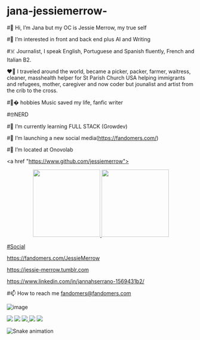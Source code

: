 # jana-jessiemerrow-
#👋 Hi, I’m Jana but my OC is Jessie Merrow, my true self

#👀 I’m interested in front and back end plus AI and Writing 

#☠️ Journalist, I speak English, Portuguese and Spanish fluently, French and Italian B2. 

❤️‍🔥 I traveled around the world, became a picker, packer, farmer, waitress, cleaner, masshealth helper for St Parish Church USA helping immigrants and refugees, mother, caregiver and now coder but jounalist and artist from the crib to the cross.

#👻� hobbies Music saved my life, fanfic writer

#🤓NERD 

#🌱 I’m currently learning FULL STACK (Growdev)

#💞️ I’m launching a new social media(https://fandomers.com/)

#💞️ I’m located at Onovolab

<a href "https://www.github.com/jessiemerrow">

<div align="center">
  <a href="https://github.com/jessiemerrow">
  <img height="180em" src="https://github-readme-stats.vercel.app/api?username=jessiemerrow&show_icons=true&theme=midnight-purple&include_all_commits=true&count_private=true"/>
  <img height="180em" src="https://github-readme-stats.vercel.app/api/top-langs/?username=jessiemerrow&layout=compact&langs_count=7&theme=midnight-purple"/>
</div>


#Social

               

https://fandomers.com/JessieMerrow


https://jessie-merrow.tumblr.com


https://www.linkedin.com/in/jannahserrano-1569431b2/

#📫 How to reach me fandomers@fandomers.com 


![image](https://user-images.githubusercontent.com/41707901/158400856-70f08f5e-6aec-4ebb-8d7e-fab4039105e8.png)
  
 <div> 
  <a href="" target="_blank"><img src="https://img.shields.io/badge/WhatsApp-25D366?style=for-the-badge&logo=whatsapp&logoColor=white" target="_blank"></a>
  <a href="https://www.instagram.com/ricardo.montoya_" target="_blank"><img src="https://img.shields.io/badge/-Instagram-%23E4405F?style=for-the-badge&logo=instagram&logoColor=white" target="_blank"></a>
 	<a href="https://www.twitch.tv/montoyagod" target="_blank"><img src="https://img.shields.io/badge/Twitch-9146FF?style=for-the-badge&logo=twitch&logoColor=white" target="_blank">   </a> 
  <a href = "mailto:ricardomontoya2002@hotmail.com"><img src="https://img.shields.io/badge/-outlook-%23333?style=for-the-badge&logo=microsoft&logoColor=white" target="_blank"></a>
  <a href="https://www.linkedin.com/in/ricardo-montoya-3653a3174" target="_blank"><img src="https://img.shields.io/badge/-LinkedIn-%230077B5?style=for-the-badge&logo=linkedin&logoColor=white" target="_blank"></a>

  ![Snake animation](https://github.com/leticialealperez/leticialealperez/blob/output/github-contribution-grid-snake.svg)
</div>
  

